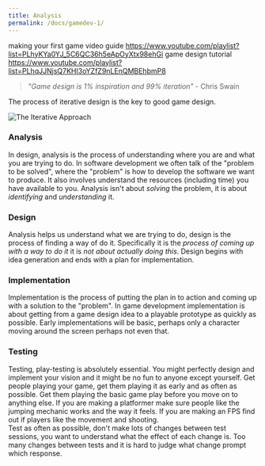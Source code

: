 ```yaml
---
title: Analysis
permalink: /docs/gamedev-1/
---
```


making your first game video guide https://www.youtube.com/playlist?list=PLhyKYa0YJ_5C6QC36h5eApOyXtx98ehGi
game design tutorial https://www.youtube.com/playlist?list=PLhqJJNjsQ7KHI3oYZfZ9nLEnQMBEhbmP8


>*"Game design is 1% inspiration and 99% iteration"* - Chris Swain  

The process of iterative design is the key to good game design. 

<centre>        
    <img src="{{ "/assets/img/gamedev/iter2.jpg" | relative_url }}" alt="The Iterative Approach" class="img-responsive">
</centre>

### Analysis

In design, analysis is the process of understanding where you are and what you are trying to do. In software development we often talk of the "problem to be solved", where the "problem" is how to develop the software we want to produce. It also involves understand the resources (including time) you have available to you. Analysis isn't about *solving* the problem, it is about *identifying* and *understanding* it.  

### Design

Analysis helps us understand what we are trying to do, design is the process of finding a way of do it. Specifically it is the *process of coming up with a way to do it* it is *not about actually doing this*. Design begins with idea generation and ends with a plan for implementation.  

### Implementation

Implementation is the process of putting the plan in to action and coming up with a solution to the "problem". In game development implementation is about getting from a game design idea to a playable prototype as quickly as possible. Early implementations will be basic, perhaps only a character moving around the screen perhaps not even that.

### Testing

Testing, play-testing is absolutely essential. You might perfectly design and implement your vision and it might be no fun to anyone except yourself. Get people playing your game, get them playing it as early and as often as possible. Get them playing the basic game play before you move on to anything else. If you are making a platformer make sure people like the jumping mechanic works and the way it feels. If you are making an FPS find out if players like the movement and shooting.  
Test as often as possible, don't make lots of changes between test sessions, you want to understand what the effect of each change is. Too many changes between tests and it is hard to judge what change prompt which response.  




